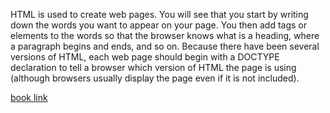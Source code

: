 HTML is used to create web pages. You will see that you start by writing down the words you want to appear on your page. You then add tags or elements to the words so that the browser knows what is a heading, where a paragraph begins and ends, and so on. 
Because there have been several versions of HTML, each web page should begin with a DOCTYPE declaration to tell a browser which version of HTML the page is using (although browsers usually display the page even if it is not included). 

[book link](https://wtf.tw/ref/duckett.pdf )